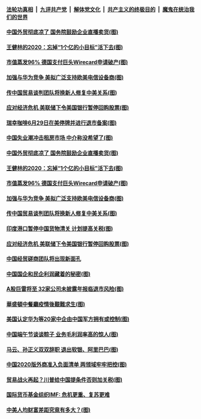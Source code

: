 ####  [法轮功真相](../../../../basic/blob/master/README.md?t=06271602) &nbsp;|&nbsp; [九评共产党](../../../../9ping.md/blob/master/README.md?t=06271602) &nbsp;|&nbsp; [解体党文化](../../../../jtdwh.md/blob/master/README.md?t=06271602)  &nbsp;|&nbsp; [共产主义的终极目的](../../../../gczydzjmd.md/blob/master/README.md?t=06271602) &nbsp;|&nbsp; [魔鬼在统治我们的世界](../../../../mgztzwmdsj.md/blob/master/README.md?t=06271602) 

#### [中国外贸彻底凉了 国务院鼓励企业直播卖货(图)](../pages/p5/937813.md?t=06271602) 

#### [王健林的2020：忘掉“1个亿的小目标”活下去(图)](../pages/p5/937834.md?t=06271602) 

#### [市值蒸发96% 德国支付巨头Wirecard申请破产(图)](../pages/p5/937805.md?t=06271602) 

#### [加强与华为竞争 美拟广泛支持欧美电信设备商(图)](../pages/p5/937802.md?t=06271602) 

#### [传中国贸易谈判团队将换新人修复中美关系(图)](../pages/p5/937793.md?t=06271602) 

#### [应对经济危机 美联储下令美国银行暂停回购股票(图)](../pages/p5/937760.md?t=06271602) 

#### [瑞幸咖啡6月29日在美停牌并进行退市备案(图)](../pages/p5/937854.md?t=06271602) 

#### [中国失业潮冲击租房市场 中介称没希望了(图)](../pages/p5/937808.md?t=06271602) 

#### [中国外贸彻底凉了 国务院鼓励企业直播卖货(图)](../pages/p5/937813.md?t=06271602) 

#### [王健林的2020：忘掉“1个亿的小目标”活下去(图)](../pages/p5/937834.md?t=06271602) 

#### [市值蒸发96% 德国支付巨头Wirecard申请破产(图)](../pages/p5/937805.md?t=06271602) 

#### [加强与华为竞争 美拟广泛支持欧美电信设备商(图)](../pages/p5/937802.md?t=06271602) 

#### [传中国贸易谈判团队将换新人修复中美关系(图)](../pages/p5/937793.md?t=06271602) 

#### [印度港口暂停中国货物清关 计划提高关税(图)](../pages/p5/937779.md?t=06271602) 

#### [应对经济危机 美联储下令美国银行暂停回购股票(图)](../pages/p5/937760.md?t=06271602) 

#### [中国经贸磋商团队将出现新面孔](../pages/p5/937736.md?t=06271602) 

#### [中国国企和民企利润藏着的秘密(图)](../pages/p5/937711.md?t=06271602) 

#### [A股巨雷将至 32家公司未披露年报临退市风险(图)](../pages/p5/937727.md?t=06271602) 

#### [華盛頓中餐廳疫情後艱難求生(图)](../pages/p5/937726.md?t=06271602) 

#### [美国认定华为等20家中企由中国军方拥有或控制(图)](../pages/p5/937724.md?t=06271602) 

#### [中国端午节谈谈粽子 业务毛利润率高的惊人(图)](../pages/p5/937695.md?t=06271602) 

#### [马云、孙正义双双辞职 退出软银、阿里巴巴(图)](../pages/p5/937690.md?t=06271602) 

#### [中国2020版外商准入负面清单 两领域牢牢把控(图)](../pages/p5/937687.md?t=06271602) 

#### [贸易战火再起？川普给中国提条件否则加关税(图)](../pages/p5/937682.md?t=06271602) 

#### [国际货币基金组织IMF: 危机更重、复苏更难](../pages/p5/937676.md?t=06271602) 

#### [中美人均财富差距究竟有多大？(图)](../pages/p5/937633.md?t=06271602) 

